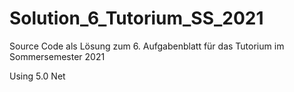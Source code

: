 # Solution_6_Tutorium_SS_2021

Source Code als Lösung zum 6. Aufgabenblatt für das Tutorium im Sommersemester 2021

Using 5.0 Net
